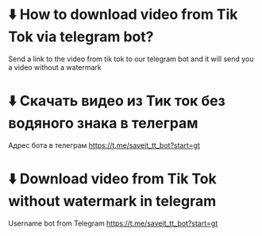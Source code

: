 # ⬇️ How to download video from Tik Tok via telegram bot?
Send a link to the video from tik tok to our telegram bot and it will send you a video without a watermark

# ⬇️ Скачать видео из Тик ток без водяного знака в телеграм
Адрес бота  в телеграм https://t.me/saveit_tt_bot?start=gt

# ⬇️ Download video from Tik Tok without watermark in telegram
Username bot from Telegram https://t.me/saveit_tt_bot?start=gt
